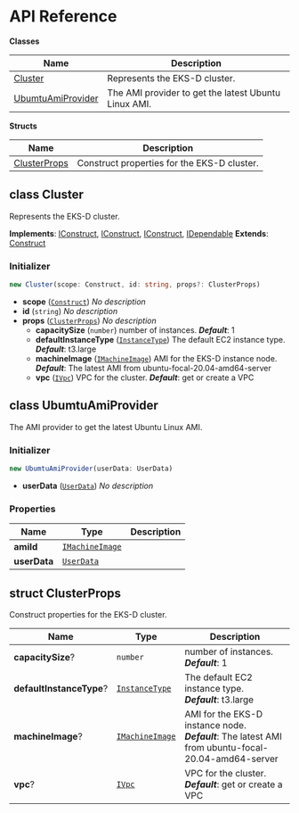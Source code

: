 # API Reference

**Classes**

Name|Description
----|-----------
[Cluster](#cdk-eksdistro-cluster)|Represents the EKS-D cluster.
[UbumtuAmiProvider](#cdk-eksdistro-ubumtuamiprovider)|The AMI provider to get the latest Ubuntu Linux AMI.


**Structs**

Name|Description
----|-----------
[ClusterProps](#cdk-eksdistro-clusterprops)|Construct properties for the EKS-D cluster.



## class Cluster  <a id="cdk-eksdistro-cluster"></a>

Represents the EKS-D cluster.

__Implements__: [IConstruct](#constructs-iconstruct), [IConstruct](#aws-cdk-core-iconstruct), [IConstruct](#constructs-iconstruct), [IDependable](#aws-cdk-core-idependable)
__Extends__: [Construct](#aws-cdk-core-construct)

### Initializer




```ts
new Cluster(scope: Construct, id: string, props?: ClusterProps)
```

* **scope** (<code>[Construct](#aws-cdk-core-construct)</code>)  *No description*
* **id** (<code>string</code>)  *No description*
* **props** (<code>[ClusterProps](#cdk-eksdistro-clusterprops)</code>)  *No description*
  * **capacitySize** (<code>number</code>)  number of instances. __*Default*__: 1
  * **defaultInstanceType** (<code>[InstanceType](#aws-cdk-aws-ec2-instancetype)</code>)  The default EC2 instance type. __*Default*__: t3.large
  * **machineImage** (<code>[IMachineImage](#aws-cdk-aws-ec2-imachineimage)</code>)  AMI for the EKS-D instance node. __*Default*__: The latest AMI from ubuntu-focal-20.04-amd64-server
  * **vpc** (<code>[IVpc](#aws-cdk-aws-ec2-ivpc)</code>)  VPC for the cluster. __*Default*__: get or create a VPC




## class UbumtuAmiProvider  <a id="cdk-eksdistro-ubumtuamiprovider"></a>

The AMI provider to get the latest Ubuntu Linux AMI.


### Initializer




```ts
new UbumtuAmiProvider(userData: UserData)
```

* **userData** (<code>[UserData](#aws-cdk-aws-ec2-userdata)</code>)  *No description*



### Properties


Name | Type | Description 
-----|------|-------------
**amiId** | <code>[IMachineImage](#aws-cdk-aws-ec2-imachineimage)</code> | <span></span>
**userData** | <code>[UserData](#aws-cdk-aws-ec2-userdata)</code> | <span></span>



## struct ClusterProps  <a id="cdk-eksdistro-clusterprops"></a>


Construct properties for the EKS-D cluster.



Name | Type | Description 
-----|------|-------------
**capacitySize**? | <code>number</code> | number of instances.<br/>__*Default*__: 1
**defaultInstanceType**? | <code>[InstanceType](#aws-cdk-aws-ec2-instancetype)</code> | The default EC2 instance type.<br/>__*Default*__: t3.large
**machineImage**? | <code>[IMachineImage](#aws-cdk-aws-ec2-imachineimage)</code> | AMI for the EKS-D instance node.<br/>__*Default*__: The latest AMI from ubuntu-focal-20.04-amd64-server
**vpc**? | <code>[IVpc](#aws-cdk-aws-ec2-ivpc)</code> | VPC for the cluster.<br/>__*Default*__: get or create a VPC



